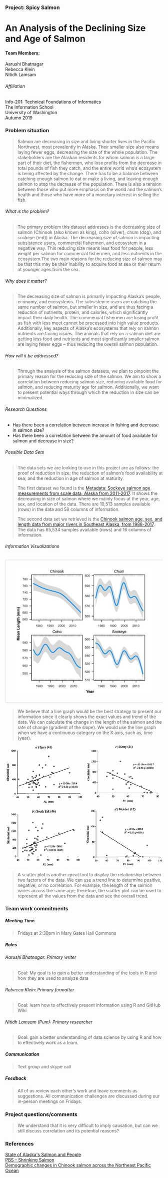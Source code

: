 ### Project: Spicy Salmon

# An Analysis of the Declining Size and Age of Salmon

#### Team Members:
Aarushi Bhatnagar  
Rebecca Klein  
Nitidh Lamsam

###### Affiliation
Info-201: Technical Foundations of Informatics  
The Information School  
University of Washington  
Autumn 2019

### Problem situation
> Salmon are decreasing in size and living shorter lives in the Pacific Northwest, most prevalently in Alaska. Their smaller size also means laying fewer eggs, decreasing the size of the whole population. The stakeholders are the Alaskan residents for whom salmon is a large part of their diet, the fishermen, who lose profits from the decrease in total pounds of fish they catch, and the entire world who’s ecosystem is being affected by the change. There has to be a balance between catching enough salmon to eat or make a living, and leaving enough salmon to stop the decrease of the population. There is also a tension between those who put more emphasis on the world and the salmon’s health and those who have more of a monetary interest in selling the fish.
###### What is the problem?
> The primary problem this dataset addresses is the decreasing size of salmon (Chinook (also known as king), coho (silver), chum (dog), and sockeye (red)) in Alaska. The decreasing size of salmon is impacting subsistence users, commercial fishermen, and ecosystem in a negative way. This reducing size means less food for people, less weight per salmon for commercial fishermen, and less nutrients in the ecosystem.The two main reasons for the reducing size of salmon may be that this may be their inability to acquire food at sea or their return at younger ages from the sea.
###### Why does it matter?
> The decreasing size of salmon is primarily impacting Alaska’s people, economy, and ecosystems. The subsistence users are catching the same number of salmon, but smaller in size, and are thus facing a reduction of nutrients, protein, and calories, which significantly impact their daily health. The commercial fishermen are losing profit as fish with less meet cannot be processed into high value products. Additionally, key aspects of Alaska’s ecosystems that rely on salmon nutrients are facing issues. The animals that rely on a salmon diet are getting less food and nutrients and most significantly smaller salmon are laying fewer eggs – thus reducing the overall salmon population.
###### How will it be addressed?
> Through the analysis of the salmon datasets, we plan to pinpoint the primary reason for the reducing size of the salmon. We aim to show a correlation between reducing salmon size, reducing available food for salmon, and reducing maturity age for salmon. Additionally, we want to present potential ways through which the reduction in size can be minimalized.
###### Research Questions
* Has there been a correlation between increase in fishing and decrease in salmon size?
* Has there been a correlation between the amount of food available for salmon and decrease in size?

###### Possible Data Sets
> The data sets we are looking to use in this project are as follows: the proof of reduction in size; the reduction of salmon’s food availability at sea; and the reduction in age of salmon at maturity.
>
> The first dataset we found is the [Metadata: Sockeye salmon age measurements from scale data, Alaska from 2011-2017](https://knb.ecoinformatics.org/view/doi:10.5063/F1ZW1J77). It shows the decreasing in size of salmon where we mainly focus at the year, age, sex, and location of the data. There are 10,513 samples available (rows) in the data and 58 columns of information.  
>
> The second data set we retrieved is the [Chinook salmon age, sex, and length data from major rivers in Southeast Alaska, from 1988-2017](https://knb.ecoinformatics.org/view/doi:10.5063/F11R6NSS). The data has 65,534 samples available (rows) and 16 columns of information.

###### Information Visualizations
![a set of line graphs](line_graphs.png)

> We believe that a line graph would be the best strategy to present our information since it clearly shows the exact values and trend of the data. We can calculate the change in the length of the salmon and the rate of change (gradient of the slope). We would use the line graph when we have a continuous category on the X axis, such as, time (year).

![a set of scatter plots](scatter_plot.png)
> A scatter plot is another great tool to display the relationship between two factors of the data. We can use a trend line to determine positive, negative, or no correlation. For example, the length of the salmon varies across the same age; therefore, the scatter plot can be used to represent all the values from the data and see the overall trend.
### Team work commitments
##### **Meeting Time**
> Fridays at 2:30pm in Mary Gates Hall Commons
##### **Roles**
###### Aarushi Bhatnagar: Primary writer
> Goal: My goal is to gain a better understanding of the tools in R and how they are used to analyze data
###### Rebecca Klein: Primary formatter
> Goal: learn how to effectively present information using R and GitHub Wiki
###### Nitidh Lamsam (Pum): Primary researcher
> Goal: gain a better understanding of data science by using R and how to effectively work as a team.
##### **Communication**
> Text group and skype call
##### **Feedback**
> All of us review each other’s work and leave comments as suggestions. All communication challenges are discussed during our in-person meetings on Fridays.
### Project questions/comments
> We understand that it is very difficult to imply causation, but can we still discuss correlation and its potential reasons?
### References
[State of Alaska's Salmon and People](https://knb.ecoinformatics.org/portals/SASAP/Topics#thedecliningsizeandageofsalmon)  
[PBS - Shrinking Salmon](https://www.pbs.org/wgbh/evolution/library/10/3/l_103_02.html)  
[Demographic changes in Chinook salmon across the Northeast Pacific Ocean](https://onlinelibrary.wiley.com/doi/full/10.1111/faf.12272)
